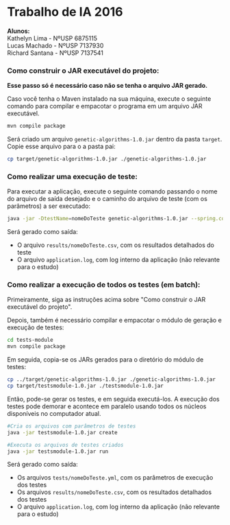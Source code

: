 # Trabalho de IA 2016

**Alunos:**<br/>
Kathelyn Lima - NºUSP 6875115 <br/>
Lucas Machado - NºUSP 7137930 <br/>
Richard Santana - NºUSP 7137541 <br/>

### Como construir o JAR executável do projeto:

**Esse passo só é necessário caso não se tenha o arquivo JAR gerado.**

Caso você tenha o Maven instalado na sua máquina, execute o seguinte comando para compilar e empacotar o programa
 em um arquivo JAR executável.
```bash
mvn compile package
```
Será criado um arquivo `genetic-algorithms-1.0.jar` dentro da pasta `target`. Copie esse arquivo para o a pasta pai:
```bash
cp target/genetic-algorithms-1.0.jar ./genetic-algorithms-1.0.jar
```

### Como realizar uma execução de teste:
Para executar a aplicação, execute o seguinte comando passando o nome do arquivo de saída desejado
e o caminho do arquivo de teste (com os parâmetros) a ser executado:
```bash
java -jar -DtestName=nomeDoTeste genetic-algorithms-1.0.jar --spring.config.location=/caminho/para/application.yml
```
Será gerado como saída:

- O arquivo `results/nomeDoTeste.csv`, com os resultados detalhados do teste
- O arquivo `application.log`, com log interno da aplicação (não relevante para o estudo)

### Como realizar a execução de todos os testes (em batch):
Primeiramente, siga as instruções acima sobre "Como construir o JAR executável do projeto".

Depois, também é necessário compilar e empacotar o módulo de geração e execução de testes:
```bash
cd tests-module
mvn compile package
```
Em seguida, copia-se os JARs gerados para o diretório do módulo de testes:
```bash
cp ../target/genetic-algorithms-1.0.jar ./genetic-algorithms-1.0.jar
cp target/testsmodule-1.0.jar ./testsmodule-1.0.jar
```
Então, pode-se gerar os testes, e em seguida executá-los. A execução dos testes pode demorar e acontece em paralelo
usando todos os núcleos disponíveis no computador atual.
```bash
#Cria os arquivos com parâmetros de testes
java -jar testsmodule-1.0.jar create

#Executa os arquivos de testes criados
java -jar testsmodule-1.0.jar run
```
Será gerado como saída:

- Os arquivos `tests/nomeDoTeste.yml`, com os parâmetros de execução dos testes
- Os arquivos `results/nomeDoTeste.csv`, com os resultados detalhados dos testes
- O arquivo `application.log`, com log interno da aplicação (não relevante para o estudo)